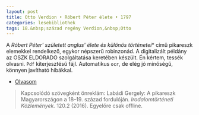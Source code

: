 ```yaml
---
layout: post
title: Otto Verdion • Róbert Péter élete • 1797
categories: lesebibliothek
tags: 18.&nbsp;század regény Verdion,&nbsp;Otto
---
```

A *Róbert Péter' született anglus' élete és különös történetei** című pikareszk elemekkel rendelkező, egykor népszerű robinzonád. A digitalizált példány az OSZK ELDORADO szolgáltatása keretében készült. Én kértem, tessék olvasni. `Pdf` kiterjesztésű fájl. Automatikus `ocr`, de elég jó minőségű, könnyen javítható hibákkal.

- [Olvasom](http://nbn.urn.hu/N2L?urn:nbn:hu-137028)

> Kapcsolódó szövegként önreklám: Labádi Gergely: A pikareszk Magyarországon a 18–19. század fordulóján. *Irodalomtörténeti Közlemények.* 120.2 (2016). Egyelőre csak offline.
